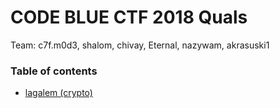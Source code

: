 # CODE BLUE CTF 2018 Quals

Team: c7f.m0d3, shalom, chivay, Eternal, nazywam, akrasuski1

### Table of contents

* [lagalem (crypto)](crypto_lagalem)
